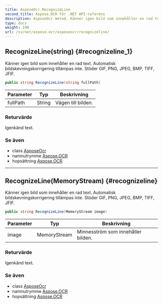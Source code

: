 ```yaml
---
title: AsposeOcr.RecognizeLine
second_title: Aspose.OCR för .NET API-referens
description: AsposeOcr metod. Känner igen bild som innehåller en rad text.  Automatisk bildskevningskorrigering tillämpas inte. Stöder GIF PNG JPEG BMP TIFF JFIF.
type: docs
weight: 190
url: /sv/net/aspose.ocr/asposeocr/recognizeline/
---
```

## RecognizeLine(string) {#recognizeline_1}

Känner igen bild som innehåller en rad text.  Automatisk bildskevningskorrigering tillämpas inte. Stöder GIF, PNG, JPEG, BMP, TIFF, JFIF.

```csharp
public string RecognizeLine(string fullPath)
```

| Parameter | Typ | Beskrivning |
| --- | --- | --- |
| fullPath | String | Vägen till bilden. |

### Returvärde

Igenkänd text.

### Se även

* class [AsposeOcr](../)
* namnutrymme [Aspose.OCR](../../asposeocr/)
* hopsättning [Aspose.OCR](../../../)

---

## RecognizeLine(MemoryStream) {#recognizeline}

Känner igen bild som innehåller en rad text.  Automatisk bildskevningskorrigering tillämpas inte. Stöder GIF, PNG, JPEG, BMP, TIFF, JFIF.

```csharp
public string RecognizeLine(MemoryStream image)
```

| Parameter | Typ | Beskrivning |
| --- | --- | --- |
| image | MemoryStream | Minnesström som innehåller bilden. |

### Returvärde

Igenkänd text.

### Se även

* class [AsposeOcr](../)
* namnutrymme [Aspose.OCR](../../asposeocr/)
* hopsättning [Aspose.OCR](../../../)


